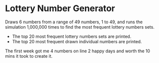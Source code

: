 # Lottery Number Generator

Draws 6 numbers from a range of 49 numbers, 1 to 49, and runs the simulation 1,000,000 times
to find the most frequent lottery numbers sets.

* The top 20 most frequent lottery numbers sets are printed.
* The top 20 most frequent drawn individual numbers are printed.

The first week got me 4 numbers on line 2 happy days and worth the 10 mins it took to create it.
